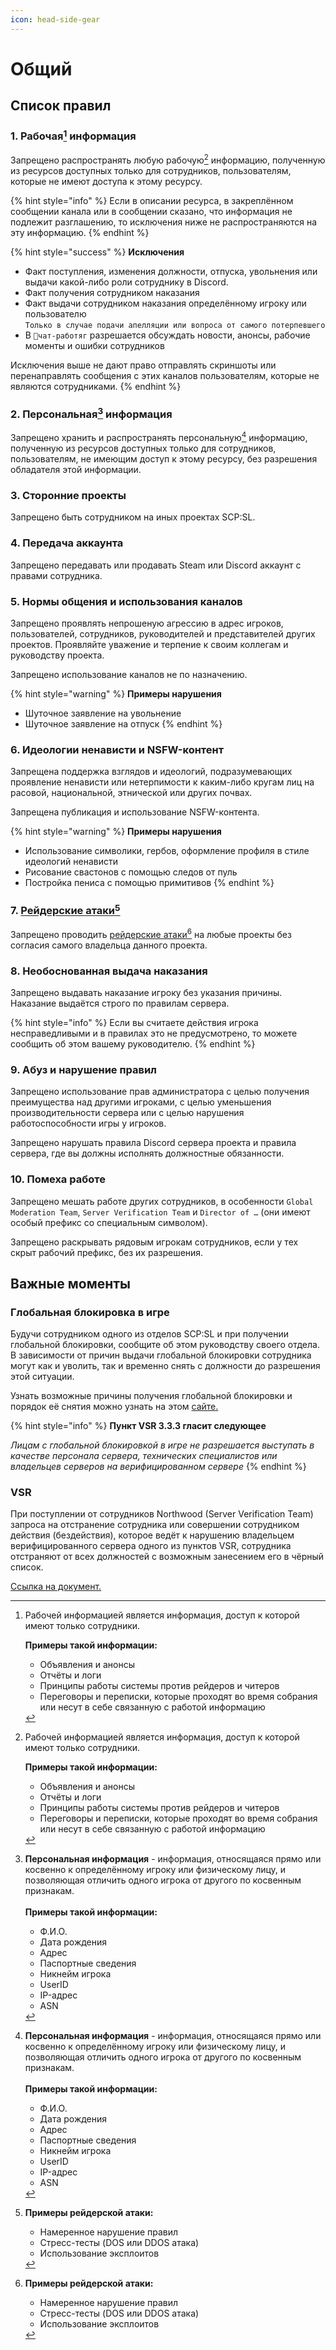 ```yaml
---
icon: head-side-gear
---
```


# Общий

## Список правил

### 1. Рабочая[^1] информация

Запрещено распространять любую рабочую[^2] информацию, полученную из ресурсов доступных только для сотрудников, пользователям, которые не имеют доступа к этому ресурсу.

{% hint style="info" %}
Если в описании ресурса, в закреплённом сообщении канала или в сообщении сказано, что информация не подлежит разглашению, то исключения ниже не распространяются на эту информацию.&#x20;
{% endhint %}

{% hint style="success" %}
**Исключения**

* Факт поступления, изменения должности, отпуска, увольнения или выдачи какой-либо роли сотруднику в Discord.
* Факт получения сотрудником наказания
* Факт выдачи сотрудником наказания определённому игроку или пользователю\
  `Только в случае подачи апелляции или вопроса от самого потерпевшего`
* В `💭чат-работяг` разрешается обсуждать новости, анонсы, рабочие моменты и ошибки сотрудников

Исключения выше не дают право отправлять скриншоты или перенаправлять сообщения с этих каналов пользователям, которые не являются сотрудниками.
{% endhint %}

### 2. Персональная[^3] информация

Запрещено хранить и распространять персональную[^4] информацию, полученную из ресурсов доступных только для сотрудников, пользователям, не имеющим доступ к этому ресурсу, без разрешения обладателя этой информации.

### 3. Сторонние проекты

Запрещено быть сотрудником на иных проектах SCP:SL.

### 4. Передача аккаунта

Запрещено передавать или продавать Steam или Discord аккаунт с правами сотрудника.

### 5. Нормы общения и использования каналов

Запрещено проявлять непрошеную агрессию в адрес игроков, пользователей, сотрудников, руководителей и представителей других проектов. Проявляйте уважение и терпение к своим коллегам и руководству проекта.

Запрещено использование каналов не по назначению.

{% hint style="warning" %}
**Примеры нарушения**

* Шуточное заявление на увольнение
* Шуточное заявление на отпуск
{% endhint %}

### 6. Идеологии ненависти и NSFW-контент

Запрещена поддержка взглядов и идеологий, подразумевающих проявление ненависти или нетерпимости к каким-либо кругам лиц на расовой, национальной, этнической или других почвах.

Запрещена публикация и использование NSFW-контента.

{% hint style="warning" %}
**Примеры нарушения**

* Использование символики, гербов, оформление профиля в стиле идеологий ненависти
* Рисование свастонов с помощью следов от пуль
* Постройка пениса с помощью примитивов
{% endhint %}

### 7. [Рейдерские атаки](#user-content-fn-5)[^5]

Запрещено проводить [рейдерские атаки](#user-content-fn-6)[^6] на любые проекты без согласия самого владельца данного проекта.

### 8. Необоснованная выдача наказания

Запрещено выдавать наказание игроку без указания причины. Наказание выдаётся строго по правилам сервера.&#x20;

{% hint style="info" %}
Если вы считаете действия игрока несправедливыми и в правилах это не предусмотрено, то можете сообщить об этом вашему руководителю.
{% endhint %}

### 9. Абуз и нарушение правил

Запрещено использование прав администратора с целью получения преимущества над другими игроками, с целью уменьшения производительности сервера или с целью нарушения работоспособности игры у игроков.

Запрещено нарушать правила Discord сервера проекта и правила сервера, где вы должны исполнять должностные обязанности.

### 10. Помеха работе

Запрещено мешать работе других сотрудников, в особенности `Global Moderation Team`, `Server Verification Team` и `Director of …` (они имеют особый префикс со специальным символом).&#x20;

Запрещено раскрывать рядовым игрокам сотрудников, если у тех скрыт рабочий префикс, без их разрешения.

## Важные моменты

### Глобальная блокировка в игре

Будучи сотрудником одного из отделов SCP:SL и при получении глобальной блокировки, сообщите об этом руководству своего отдела. В зависимости от причин выдачи глобальной блокировки сотрудника могут как и уволить, так и временно снять с должности до разрешения этой ситуации.

Узнать возможные причины получения глобальной блокировки и порядок её снятия можно узнать на этом [сайте](https://scpslgame.com/Ban_Policy.pdf)[.](https://scpslgame.com/Ban_Policy.pdf)

{% hint style="info" %}
**Пункт VSR 3.3.3 гласит следующее**

_Лицам с глобальной блокировкой в игре не разрешается выступать в качестве персонала сервера, технических специалистов или владельцев серверов на верифицированном сервере_
{% endhint %}

### VSR

При поступлении от сотрудников Northwood (Server Verification Team) запроса на отстранение сотрудника или совершении сотрудником действия (бездействия), которое ведёт к нарушению владельцем верифицированного сервера одного из пунктов VSR, сотрудника отстраняют от всех должностей с возможным занесением его в чёрный список.

[Ссылка на документ.](https://scpslgame.com/Verified_server_rules.pdf)

[^1]: Рабочей информацией является информация, доступ к которой имеют только сотрудники.



    **Примеры такой информации:**

    * Объявления и анонсы
    * Отчёты и логи
    * Принципы работы системы против рейдеров и читеров
    * Переговоры и переписки, которые проходят во время собрания или несут в себе связанную с работой информацию

[^2]: Рабочей информацией является информация, доступ к которой имеют только сотрудники.



    **Примеры такой информации:**

    * Объявления и анонсы
    * Отчёты и логи
    * Принципы работы системы против рейдеров и читеров
    * Переговоры и переписки, которые проходят во время собрания или несут в себе связанную с работой информацию

[^3]: **Персональная информация** - информация, относящаяся прямо или косвенно к определённому игроку или физическому лицу, и позволяющая отличить одного игрока от другого по косвенным признакам.\
    \
    **Примеры такой информации:**

    * Ф.И.О.
    * Дата рождения
    * Адрес
    * Паспортные сведения
    * Никнейм игрока
    * UserID
    * IP-адрес
    * ASN

[^4]: **Персональная информация** - информация, относящаяся прямо или косвенно к определённому игроку или физическому лицу, и позволяющая отличить одного игрока от другого по косвенным признакам.\
    \
    **Примеры такой информации:**

    * Ф.И.О.
    * Дата рождения
    * Адрес
    * Паспортные сведения
    * Никнейм игрока
    * UserID
    * IP-адрес
    * ASN

[^5]: **Примеры рейдерской атаки:**

    * Намеренное нарушение правил
    * Стресс-тесты (DOS или DDOS атака)
    * Использование эксплоитов

[^6]: **Примеры рейдерской атаки:**

    * Намеренное нарушение правил
    * Стресс-тесты (DOS или DDOS атака)
    * Использование эксплоитов
